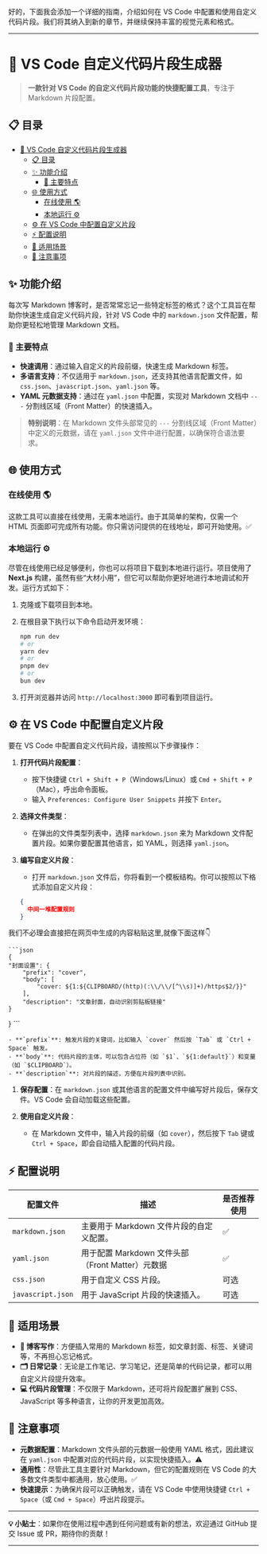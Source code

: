 好的，下面我会添加一个详细的指南，介绍如何在 VS Code 中配置和使用自定义代码片段。我们将其纳入到新的章节，并继续保持丰富的视觉元素和格式。

---

# 🌟 VS Code 自定义代码片段生成器
> **一款针对 VS Code 的自定义代码片段功能的快捷配置工具**，专注于 Markdown 片段配置。

## 📋 目录

- [🌟 VS Code 自定义代码片段生成器](#-vs-code-自定义代码片段生成器)
  - [📋 目录](#-目录)
  - [✨ 功能介绍](#-功能介绍)
    - [🎯 主要特点](#-主要特点)
  - [🌐 使用方式](#-使用方式)
    - [在线使用 🌎](#在线使用-)
    - [本地运行 ⚙️](#本地运行-️)
  - [⚙️ 在 VS Code 中配置自定义片段](#️-在-vs-code-中配置自定义片段)
  - [⚡ 配置说明](#-配置说明)
  - [🚀 适用场景](#-适用场景)
  - [📝 注意事项](#-注意事项)

## ✨ 功能介绍

每次写 Markdown 博客时，是否常常忘记一些特定标签的格式？这个工具旨在帮助你快速生成自定义代码片段，针对 VS Code 中的 `markdown.json` 文件配置，帮助你更轻松地管理 Markdown 文档。

### 🎯 主要特点

- **快速调用**：通过输入自定义的片段前缀，快速生成 Markdown 标签。
- **多语言支持**：不仅适用于 `markdown.json`，还支持其他语言配置文件，如 `css.json`、`javascript.json`、`yaml.json` 等。
- **YAML 元数据支持**：通过在 `yaml.json` 中配置，实现对 Markdown 文档中 `---` 分割线区域（Front Matter）的快速插入。

> **特别说明**：在 Markdown 文件头部常见的 `---` 分割线区域（Front Matter）中定义的元数据，请在 `yaml.json` 文件中进行配置，以确保符合语法要求。

## 🌐 使用方式

### 在线使用 🌎

这款工具可以直接在线使用，无需本地运行。由于其简单的架构，仅需一个 HTML 页面即可完成所有功能。你只需访问提供的在线地址，即可开始使用。✅

### 本地运行 ⚙️

尽管在线使用已经足够便利，你也可以将项目下载到本地进行运行。项目使用了 **Next.js** 构建，虽然有些“大材小用”，但它可以帮助你更好地进行本地调试和开发。运行方式如下：

1. 克隆或下载项目到本地。
2. 在根目录下执行以下命令启动开发环境：

    ```bash
    npm run dev
    # or
    yarn dev
    # or
    pnpm dev
    # or
    bun dev
    ```

3. 打开浏览器并访问 `http://localhost:3000` 即可看到项目运行。

## ⚙️ 在 VS Code 中配置自定义片段

要在 VS Code 中配置自定义代码片段，请按照以下步骤操作：

1. **打开代码片段配置**：
   - 按下快捷键 `Ctrl + Shift + P`（Windows/Linux）或 `Cmd + Shift + P`（Mac），呼出命令面板。
   - 输入 `Preferences: Configure User Snippets` 并按下 `Enter`。

2. **选择文件类型**：
   - 在弹出的文件类型列表中，选择 `markdown.json` 来为 Markdown 文件配置片段。如果你要配置其他语言，如 YAML，则选择 `yaml.json`。

3. **编写自定义片段**：
   - 打开 `markdown.json` 文件后，你将看到一个模板结构。你可以按照以下格式添加自定义片段：

    ```json
    {
      中间一堆配置规则 
    }
    ```
我们不必理会直接把在网页中生成的内容粘贴这里,就像下面这样👇

    ```json
    {
    "封面设置": {
        "prefix": "cover",
        "body": [
            "cover: ${1:${CLIPBOARD/(http)(:\\/\\/[^\\s)]+)/https$2/}}"
        ],
        "description": "文章封面，自动识别剪贴板链接"
    }
}
    ```

    

    - **`prefix`**: 触发片段的关键词，比如输入 `cover` 然后按 `Tab` 或 `Ctrl + Space` 触发。
    - **`body`**: 代码片段的主体，可以包含占位符（如 `$1`、`${1:default}`）和变量（如 `$CLIPBOARD`）。
    - **`description`**: 对片段的描述，方便在片段列表中识别。

1. **保存配置**：在 `markdown.json` 或其他语言的配置文件中编写好片段后，保存文件。VS Code 会自动加载这些配置。

2. **使用自定义片段**：
   - 在 Markdown 文件中，输入片段的前缀（如 `cover`），然后按下 `Tab` 键或 `Ctrl + Space`，即会自动插入配置的代码片段。

## ⚡ 配置说明

| 配置文件          | 描述                                             | 是否推荐使用 |
| ----------------- | ------------------------------------------------ | ------------ |
| `markdown.json`   | 主要用于 Markdown 文件片段的自定义配置。         | ✅            |
| `yaml.json`       | 用于配置 Markdown 文件头部（Front Matter）元数据 | ✅            |
| `css.json`        | 用于自定义 CSS 片段。                            | 可选         |
| `javascript.json` | 用于 JavaScript 片段的快速插入。                 | 可选         |

## 🚀 适用场景

- **📖 博客写作**：方便插入常用的 Markdown 标签，如文章封面、标签、关键词等，不再担心忘记格式。
- **🗂️ 日常记录**：无论是工作笔记、学习笔记，还是简单的代码记录，都可以用自定义片段提升效率。
- **💻 代码片段管理**：不仅限于 Markdown，还可将片段配置扩展到 CSS、JavaScript 等多种语言，让你的开发更加高效。

## 📝 注意事项

- **元数据配置**：Markdown 文件头部的元数据一般使用 YAML 格式，因此建议在 `yaml.json` 中配置对应的代码片段，以实现快捷插入。⚠️
- **通用性**：尽管此工具主要针对 Markdown，但它的配置规则在 VS Code 的大多数文件类型中都通用，放心使用。✅
- **快速提示**：为确保片段可以正确触发，请在 VS Code 中使用快捷键 `Ctrl + Space`（或 `Cmd + Space`）呼出片段提示。

---

**💡 小贴士**：如果你在使用过程中遇到任何问题或有新的想法，欢迎通过 GitHub 提交 Issue 或 PR，期待你的贡献！

---
